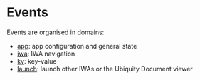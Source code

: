 # Events

Events are organised in domains:

- [app](app.md): app configuration and general state
- [iwa](iwa.md): IWA navigation
- [kv](kv.md): key-value
- [launch](launch.md): launch other IWAs or the Ubiquity Document viewer
